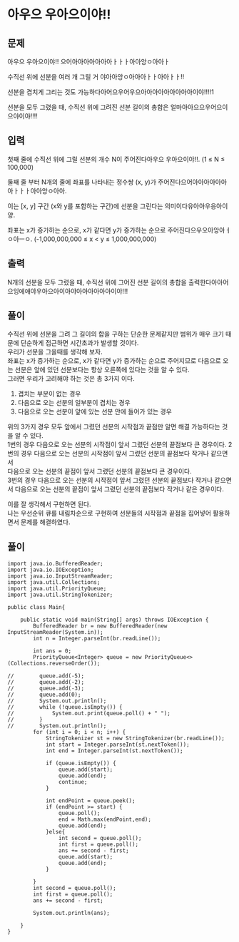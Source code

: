 # 아우으 우아으이야!! 
 
## 문제
아우으 우아으이야!! 으어아아아아아아아ㅏㅏㅏ아아앙ㅇ아아ㅏ

수직선 위에 선분을 여러 개 그릴 거 야아아앙ㅇ아아아ㅏㅏ아아ㅏㅏ!!

선분을 겹치게 그리는 것도 가능하다아어으우어우으아아아아아아아아아이야!!!!1

선분을 모두 그렸을 때, 수직선 위에 그려진 선분 길이의 총합은 얼마아아으으우어으이으야이야!!!!

## 입력
첫째 줄에 수직선 위에 그릴 선분의 개수 N이 주어진다아우으 우아으이야!!. (1 ≤ N ≤ 100,000)

둘째 줄 부터 N개의 줄에 좌표를 나타내는 정수쌍 (x, y)가 주어진다으어아아아아아아아ㅏㅏㅏ아아앙ㅇ아아.

이는 [x, y] 구간 (x와 y를 포함하는 구간)에 선분을 그린다는 의미이다유아아우응아이양. 

좌표는 x가 증가하는 순으로, x가 같다면 y가 증가하는 순으로 주어진다으우오아앙아ㅓㅇ아ㅡㅇ. (-1,000,000,000 ≤ x < y ≤ 1,000,000,000)

## 출력
N개의 선분을 모두 그렸을 때, 수직선 위에 그어진 선분 길이의 총합을 출력한다아아어으잉에애야우아으아이아야아아아아아아이야!!!

## 풀이
수직선 위에 선분을 그려 그 길이의 합을 구하는 단순한 문제같지만 범위가 매우 크기 때문에 단순하게 접근하면 시간초과가 발생할 것이다.  
우리가 선분을 그을때를 생각해 보자.  
좌표는 x가 증가하는 순으로, x가 같다면 y가 증가하는 순으로 주어지므로 다음으로 오는 선분은 앞에 있던 선분보다는 항상 오른쪽에 있다는 것을 알 수 있다.  
그러면 우리가 고려해야 하는 것은 총 3가지 이다.
  1. 겹치는 부분이 없는 경우
  2. 다음으로 오는 선분의 일부분이 겹치는 경우
  3. 다음으로 오는 선분이 앞에 있는 선분 안에 들어가 있는 경우

위의 3가지 경우 모두 앞에서 그렸던 선분의 시작점과 끝점만 알면 해결 가능하다는 것을 알 수 있다.  
1번의 경우 다음으로 오는 선분의 시작점이 앞서 그렸던 선분의 끝점보다 큰 경우이다.
2번의 경우 다음으로 오는 선분의 시작점이 앞서 그렸던 선분의 끝점보다 작거나 같으면서  
다음으로 오는 선분의 끝점이 앞서 그렸던 선분의 끝점보다 큰 경우이다.  
3번의 경우 다음으로 오는 선분의 시작점이 앞서 그렸던 선분의 끝점보다 작거나 같으면서
다음으로 오는 선분의 끝점이 앞서 그렸던 선분의 끝점보다 작거나 같은 경우이다.  

이를 잘 생각해서 구현하면 된다.  
나는 우선순위 큐를 내림차순으로 구현하여 선분들의 시작점과 끝점을 집어넣어 활용하면서 문제를 해결하였다.  

## 풀이
```
import java.io.BufferedReader;
import java.io.IOException;
import java.io.InputStreamReader;
import java.util.Collections;
import java.util.PriorityQueue;
import java.util.StringTokenizer;

public class Main{

    public static void main(String[] args) throws IOException {
        BufferedReader br = new BufferedReader(new InputStreamReader(System.in));
        int n = Integer.parseInt(br.readLine());

        int ans = 0;
        PriorityQueue<Integer> queue = new PriorityQueue<>(Collections.reverseOrder());

//        queue.add(-5);
//        queue.add(-2);
//        queue.add(-3);
//        queue.add(0);
//        System.out.println();
//        while (!queue.isEmpty()) {
//            System.out.print(queue.poll() + " ");
//        }
//        System.out.println();
        for (int i = 0; i < n; i++) {
            StringTokenizer st = new StringTokenizer(br.readLine());
            int start = Integer.parseInt(st.nextToken());
            int end = Integer.parseInt(st.nextToken());

            if (queue.isEmpty()) {
                queue.add(start);
                queue.add(end);
                continue;
            }

            int endPoint = queue.peek();
            if (endPoint >= start) {
                queue.poll();
                end = Math.max(endPoint,end);
                queue.add(end);
            }else{
                int second = queue.poll();
                int first = queue.poll();
                ans += second - first;
                queue.add(start);
                queue.add(end);
            }

        }
        int second = queue.poll();
        int first = queue.poll();
        ans += second - first;

        System.out.println(ans);

    }
}

```
